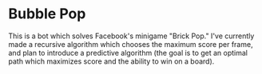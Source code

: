 # Bubble Pop
This is a bot which solves Facebook's minigame "Brick Pop." I've currently made a recursive algorithm which chooses the maximum score per frame, and plan to introduce a predictive algorithm (the goal is to get an optimal path which maximizes score and the ability to win on a board).
